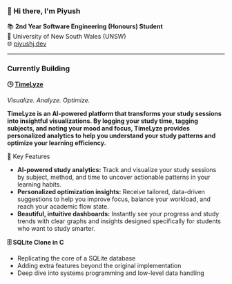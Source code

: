 ### 👋 Hi there, I'm Piyush

📚 **2nd Year Software Engineering (Honours) Student**  
📍 University of New South Wales (UNSW)  
🌐 [piyushj.dev](https://piyushj.dev)

---

### Currently Building

**🕒  [TimeLyze](https://timelyze.app)**

*Visualize. Analyze. Optimize.*

**TimeLyze is an AI-powered platform that transforms your study sessions into insightful visualizations. By logging your study time, tagging subjects, and noting your mood and focus, TimeLyze provides personalized analytics to help you understand your study patterns and optimize your learning efficiency.**

🎯 Key Features
- **AI-powered study analytics:** Track and visualize your study sessions by subject, method, and time to uncover actionable patterns in your learning habits.
- **Personalized optimization insights:** Receive tailored, data-driven suggestions to help you improve focus, balance your workload, and reach your academic flow state.
- **Beautiful, intuitive dashboards:** Instantly see your progress and study trends with clear graphs and insights designed specifically for students who want to study smarter.

**🗄️ SQLite Clone in C**  
- Replicating the core of a SQLite database  
- Adding extra features beyond the original implementation  
- Deep dive into systems programming and low-level data handling
